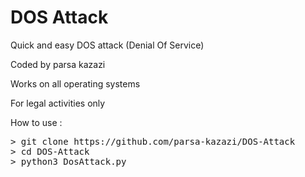 # DOS Attack
<p>Quick and easy DOS attack (Denial Of Service)</p>

<p>Coded by parsa kazazi</p>
<p>Works on all operating systems</p>
<p>For legal activities only</p>

<p>How to use : </p>
<pre>
> git clone https://github.com/parsa-kazazi/DOS-Attack
> cd DOS-Attack
> python3 DosAttack.py
</pre>

